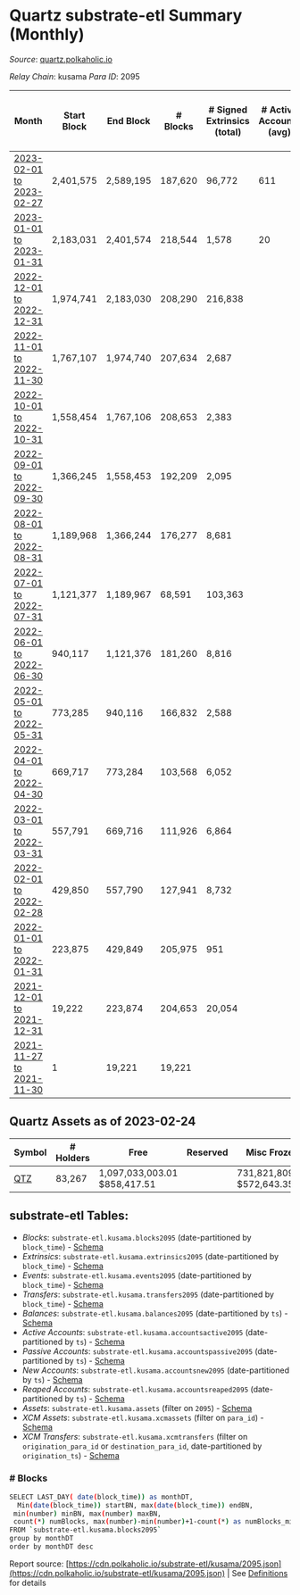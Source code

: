 # Quartz substrate-etl Summary (Monthly)

_Source_: [quartz.polkaholic.io](https://quartz.polkaholic.io)

*Relay Chain*: kusama
*Para ID*: 2095



| Month | Start Block | End Block | # Blocks | # Signed Extrinsics (total) | # Active Accounts (avg) | # Addresses with Balances (max) | Issues |
| ----- | ----------- | --------- | -------- | --------------------------- | ----------------------- | ------------------------------- | ------ |
| [2023-02-01 to 2023-02-27](/kusama/2095-quartz/2023-02-28.md) | 2,401,575 | 2,589,195 | 187,620 | 96,772 | 611 | 83,271 | - 1 (0.00%) |   
| [2023-01-01 to 2023-01-31](/kusama/2095-quartz/2023-01-31.md) | 2,183,031 | 2,401,574 | 218,544 | 1,578 | 20 | 75,161 | -   |   
| [2022-12-01 to 2022-12-31](/kusama/2095-quartz/2022-12-31.md) | 1,974,741 | 2,183,030 | 208,290 | 216,838 |  | 75,043 | -   |   
| [2022-11-01 to 2022-11-30](/kusama/2095-quartz/2022-11-30.md) | 1,767,107 | 1,974,740 | 207,634 | 2,687 |  | 19,314 | -   |   
| [2022-10-01 to 2022-10-31](/kusama/2095-quartz/2022-10-31.md) | 1,558,454 | 1,767,106 | 208,653 | 2,383 |  | 18,910 | -   |   
| [2022-09-01 to 2022-09-30](/kusama/2095-quartz/2022-09-30.md) | 1,366,245 | 1,558,453 | 192,209 | 2,095 |  | 18,607 | -   |   
| [2022-08-01 to 2022-08-31](/kusama/2095-quartz/2022-08-31.md) | 1,189,968 | 1,366,244 | 176,277 | 8,681 |  | 18,368 | -   |   
| [2022-07-01 to 2022-07-31](/kusama/2095-quartz/2022-07-31.md) | 1,121,377 | 1,189,967 | 68,591 | 103,363 |  | 15,336 | -   |   
| [2022-06-01 to 2022-06-30](/kusama/2095-quartz/2022-06-30.md) | 940,117 | 1,121,376 | 181,260 | 8,816 |  | 14,907 | -   |   
| [2022-05-01 to 2022-05-31](/kusama/2095-quartz/2022-05-31.md) | 773,285 | 940,116 | 166,832 | 2,588 |  | 12,726 | -   |   
| [2022-04-01 to 2022-04-30](/kusama/2095-quartz/2022-04-30.md) | 669,717 | 773,284 | 103,568 | 6,052 |  | 12,548 | -   |   
| [2022-03-01 to 2022-03-31](/kusama/2095-quartz/2022-03-31.md) | 557,791 | 669,716 | 111,926 | 6,864 |  | 12,158 | -   |   
| [2022-02-01 to 2022-02-28](/kusama/2095-quartz/2022-02-28.md) | 429,850 | 557,790 | 127,941 | 8,732 |  | 11,332 | -   |   
| [2022-01-01 to 2022-01-31](/kusama/2095-quartz/2022-01-31.md) | 223,875 | 429,849 | 205,975 | 951 |  | 9,371 | -   |   
| [2021-12-01 to 2021-12-31](/kusama/2095-quartz/2021-12-31.md) | 19,222 | 223,874 | 204,653 | 20,054 |  | 9,211 | -   |   
| [2021-11-27 to 2021-11-30](/kusama/2095-quartz/2021-11-30.md) | 1 | 19,221 | 19,221 |  |  | 4 | -   |   

## Quartz Assets as of 2023-02-24



| Symbol | # Holders | Free | Reserved | Misc Frozen | Frozen | Price | AssetID | 
| ----- | --------- | ---- | -------- | ----------- | ------ | ----- | --- |
| [QTZ](/kusama/assets/QTZ) | 83,267 | 1,097,033,003.01 $858,417.51 |   | 731,821,809.15  $572,643.35 | 731,821,809.15 $572,643.35 | - |   `{"Token":"QTZ"}` | 

## substrate-etl Tables:

* _Blocks_: `substrate-etl.kusama.blocks2095` (date-partitioned by `block_time`) - [Schema](/schema/balances.json)
* _Extrinsics_: `substrate-etl.kusama.extrinsics2095` (date-partitioned by `block_time`) - [Schema](/schema/extrinsics.json)
* _Events_: `substrate-etl.kusama.events2095` (date-partitioned by `block_time`) - [Schema](/schema/events.json)
* _Transfers_: `substrate-etl.kusama.transfers2095` (date-partitioned by `block_time`) - [Schema](/schema/transfers.json)
* _Balances_: `substrate-etl.kusama.balances2095` (date-partitioned by `ts`) - [Schema](/schema/balances.json)
* _Active Accounts_: `substrate-etl.kusama.accountsactive2095` (date-partitioned by `ts`) - [Schema](/schema/accountsactive.json)
* _Passive Accounts_: `substrate-etl.kusama.accountspassive2095` (date-partitioned by `ts`) - [Schema](/schema/accountspassive.json)
* _New Accounts_: `substrate-etl.kusama.accountsnew2095` (date-partitioned by `ts`) - [Schema](/schema/accountsnew.json)
* _Reaped Accounts_: `substrate-etl.kusama.accountsreaped2095` (date-partitioned by `ts`) - [Schema](/schema/accountsreaped.json)
* _Assets_: `substrate-etl.kusama.assets` (filter on `2095`) - [Schema](/schema/assets.json)
* _XCM Assets_: `substrate-etl.kusama.xcmassets` (filter on `para_id`) - [Schema](/schema/xcmassets.json)
* _XCM Transfers_: `substrate-etl.kusama.xcmtransfers` (filter on `origination_para_id` or `destination_para_id`, date-partitioned by `origination_ts`) - [Schema](/schema/xcmtransfers.json)

### # Blocks
```bash
SELECT LAST_DAY( date(block_time)) as monthDT,
  Min(date(block_time)) startBN, max(date(block_time)) endBN, 
 min(number) minBN, max(number) maxBN, 
 count(*) numBlocks, max(number)-min(number)+1-count(*) as numBlocks_missing 
FROM `substrate-etl.kusama.blocks2095` 
group by monthDT 
order by monthDT desc
```


Report source: [https://cdn.polkaholic.io/substrate-etl/kusama/2095.json](https://cdn.polkaholic.io/substrate-etl/kusama/2095.json) | See [Definitions](/DEFINITIONS.md) for details
